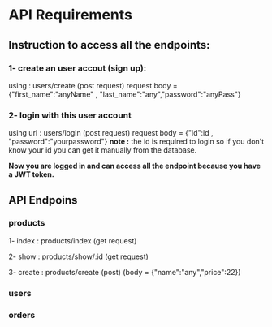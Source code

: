 # API Requirements
## Instruction to access all the endpoints:
### 1- create an user accout (sign up):
using : users/create (post request)
request body = {"first_name":"anyName" , "last_name":"any","password":"anyPass"}
### 2- login with this user account
using url : users/login (post request)
request body = {"id":id , "password":"yourpassword"}
**note :** the id is required to login so if you don't know your id you can get it manually from the database.

**Now you are logged in and can access all the endpoint because you have a JWT token.**
## API Endpoins

### products
1- index : products/index (get request)

2- show : products/show/:id (get request)

3- create : products/create (post) (body = {"name":"any","price":22})



### users

### orders
